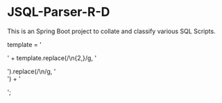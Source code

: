 # JSQL-Parser-R-D
This is an Spring Boot project to collate and classify various SQL Scripts.

template = '<p>' + template.replace(/\n{2,}/g, '</p><p>').replace(/\n/g, '<br>') + '</p>';
